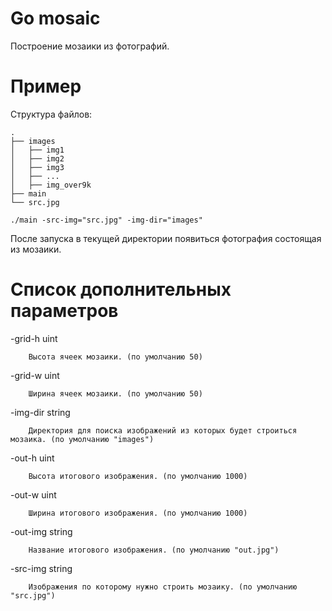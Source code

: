 # Go mosaic
Построение мозаики из фотографий.

# Пример
Структура файлов:
```
.
├── images
│   ├── img1
│   ├── img2
│   ├── img3
│   ├── ...
│   ├── img_over9k
├── main
└── src.jpg
```

`./main -src-img="src.jpg" -img-dir="images"`

После запуска в текущей директории появиться фотография состоящая из мозаики.

# Список дополнительных параметров
  -grid-h uint
  
    	Высота ячеек мозаики. (по умолчанию 50)
    	
    	
  -grid-w uint
  
    	Ширина ячеек мозаики. (по умолчанию 50)
    	
    	
  -img-dir string
  
    	Директория для поиска изображений из которых будет строиться мозаика. (по умолчанию "images")
    	
    	
  -out-h uint
  
    	Высота итогового изображения. (по умолчанию 1000)
    	
    	
  -out-w uint
  
    	Ширина итогового изображения. (по умолчанию 1000)
    	
    	
  -out-img string
  
    	Название итогового изображения. (по умолчанию "out.jpg")
    	
    	
  -src-img string
  
    	Изображения по которому нужно строить мозаику. (по умолчанию "src.jpg")
    	
    	
